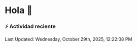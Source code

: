 # Hola 👋 

### :zap: Actividad reciente

<!--RECENT_ACTIVITY:start-->
<!--RECENT_ACTIVITY:end-->


<!--RECENT_ACTIVITY:last_update-->
Last Updated: Wednesday, October 29th, 2025, 12:22:08 PM
<!--RECENT_ACTIVITY:last_update_end-->
